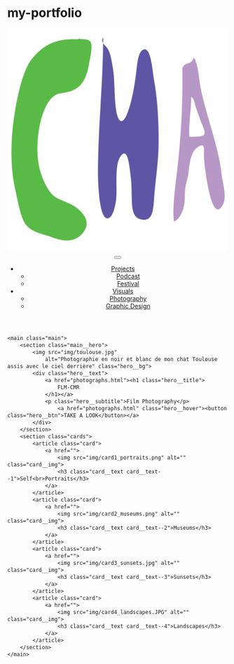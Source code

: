 # my-portfolio
<!DOCTYPE html>
<html lang="en">

<head>
    <meta charset="UTF-8">
    <meta name="viewport" content="width=device-width, initial-scale=1.0">
    <title>CHA - Portfolio</title>
    <link rel="stylesheet" href="css/style.css">
</head>

<body>
    <a href="home.html"><img src="img/logo_cha.svg" alt="logo cha" class="body__logo"></a>
    <header class="header">
        <nav class="header__container">
            <button class="menu__btn"></button>
            <div class="menu">
                <ul class="menu__list">
                    <li class="menu__item"><a href="">Projects</a>
                        <ul class="menu__sublist">
                            <li class="menu__subitem"><a href="">Podcast</a></li>
                            <li class="menu__subitem"><a href="">Festival</a></li>
                        </ul>
                    </li>
                    <li class="menu__item"><a href="">Visuals</a>
                        <ul class="menu__sublist">
                            <li class="menu__subitem"><a href="photographs.html">Photography</a></li>
                            <li class="menu__subitem"><a href="graphicdesign.html">Graphic Design</a></li>
                    </li>
                </ul>
                </ul>
            </div>
            <div class="header__icons">
                <a href="https://instagram.com/chaandlc" target=”_blank” class="header__insta">
                </a>
                <a href="https://youtube.com/@cha_ilatte" target=”_blank” class="header__yt">
                </a>
            </div>
        </nav>
    </header>

    <main class="main">
        <section class="main__hero">
            <img src="img/toulouse.jpg"
                alt="Photographie en noir et blanc de mon chat Toulouse assis avec le ciel derrière" class="hero__bg">
            <div class="hero__text">
                <a href="photographs.html"><h1 class="hero__title">
                    FLM-CMR
                </h1></a>
                <p class="hero__subtitle">Film Photography</p>
                    <a href="photographs.html" class="hero__hover"><button class="hero__btn">TAKE A LOOK</button></a>
            </div>
        </section>
        <section class="cards">
            <article class="card">
                <a href="">
                    <img src="img/card1_portraits.png" alt="" class="card__img">
                    <h3 class="card__text card__text--1">Self<br>Portraits</h3>
                </a>
            </article>
            <article class="card">
                <a href="">
                    <img src="img/card2_museums.png" alt="" class="card__img">
                    <h3 class="card__text card__text--2">Museums</h3>
                </a>
            </article>
            <article class="card">
                <a href="">
                    <img src="img/card3_sunsets.jpg" alt="" class="card__img">
                    <h3 class="card__text card__text--3">Sunsets</h3>
                </a>
            </article>
            <article class="card">
                <a href="">
                    <img src="img/card4_landscapes.JPG" alt="" class="card__img">
                    <h3 class="card__text card__text--4">Landscapes</h3>
                </a>
            </article>
        </section>
    </main>

</body>

</html>
